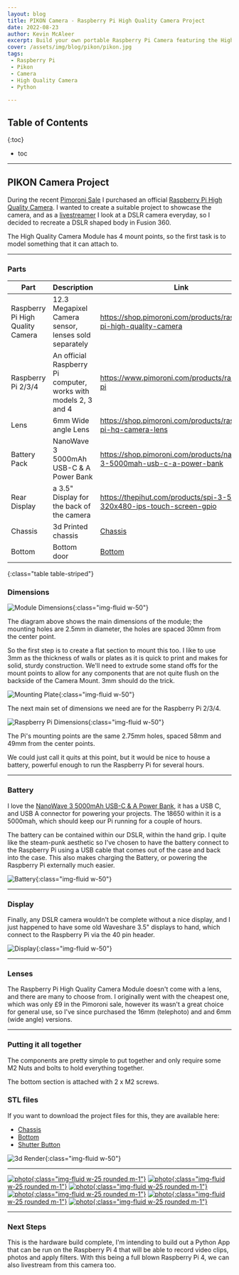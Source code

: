 ```yaml
---
layout: blog
title: PIKON Camera - Raspberry Pi High Quality Camera Project
date: 2022-08-23
author: Kevin McAleer
excerpt: Build your own portable Raspberry Pi Camera featuring the High Quality
cover: /assets/img/blog/pikon/pikon.jpg
tags:
 - Raspberry Pi
 - Pikon
 - Camera
 - High Quality Camera
 - Python
 
---
```


## Table of Contents

{:toc}
* toc

---

## PIKON Camera Project
During the recent [Pimoroni Sale](https://www.pimoroni.com) I purchased an official [Raspberry Pi High Quality Camera](https://shop.pimoroni.com/products/raspberry-pi-high-quality-camera). I wanted to create a suitable project to showcase the camera, and as a [livestreamer](https://www.youtube.com/c/kevinmcaleer28) I look at a DSLR camera everyday, so I decided to recreate a DSLR shaped body in Fusion 360.

The High Quality Camera Module has 4 mount points, so the first task is to model something that it can attach to.

---

### Parts

Part                             | Description                                                     | Link
---------------------------------|-----------------------------------------------------------------|---------------------------------------------------------------------------
Raspberry Pi High Quality Camera | 12.3 Megapixel Camera sensor, lenses sold separately            | <https://shop.pimoroni.com/products/raspberry-pi-high-quality-camera>
Raspberry Pi 2/3/4               | An official Raspberry Pi computer, works with models 2, 3 and 4 | <https://www.pimoroni.com/products/raspberry-pi>
Lens                             | 6mm Wide angle Lens                                             | <https://shop.pimoroni.com/products/raspberry-pi-hq-camera-lens>
Battery Pack                     | NanoWave 3 5000mAh USB-C & A Power Bank                         | <https://shop.pimoroni.com/products/nanowave-3-5000mah-usb-c-a-power-bank>
Rear Display                     | a 3.5" Display for the back of the camera                       | <https://thepihut.com/products/spi-3-5-320x480-ips-touch-screen-gpio>
Chassis                          | 3d Printed chassis                                              | [Chassis](/assets/stl/pikon/chassis.stl)
Bottom                           | Bottom door                                                     | [Bottom](/assets/stl/pikon/bottom.stl)
{:class="table table-striped"}

### Dimensions
![Module Dimensions](/assets/img/blog/pikon/module_dimensions.png){:class="img-fluid w-50"}

The diagram above shows the main dimensions of the module; the mounting holes are 2.5mm in diameter, the holes are spaced 30mm from the center point.

So the first step is to create a flat section to mount this too. I like to use 3mm as the thickness of walls or plates as it is quick to print and makes for solid, sturdy construction. We'll need to extrude some stand offs for the mount points to allow for any components that are not quite flush on the backside of the Camera Mount. 3mm should do the trick.

![Mounting Plate](/assets/img/blog/pikon/mounting_plate.png){:class="img-fluid w-50"}

The next main set of dimensions we need are for the Raspberry Pi 2/3/4. 

![Raspberry Pi Dimensions](/assets/img/blog/pikon/pi_dimensions.png){:class="img-fluid w-50"}

The Pi's mounting points are the same 2.75mm holes, spaced 58mm and 49mm from the center points.

We could just call it quits at this point, but it would be nice to house a battery, powerful enough to run the Raspberry Pi for several hours.

---

### Battery

I love the [NanoWave 3 5000mAh USB-C & A Power Bank](https://shop.pimoroni.com/products/nanowave-3-5000mah-usb-c-a-power-bank), it has a USB C, and USB A connector for powering your projects. The 18650 within it is a 5000mah, which should keep our Pi running for a couple of hours.

The battery can be contained within our DSLR, within the hand grip. I quite like the steam-punk aesthetic so I've chosen to have the battery connect to the Raspberry Pi using a USB cable that comes out of the case and back into the case. This also makes charging the Battery, or powering the Raspberry Pi externally much easier.

![Battery](/assets/img/blog/pikon/battery.png){:class="img-fluid w-50"}

---

### Display
Finally, any DSLR camera wouldn't be complete without a nice display, and I just happened to have some old Waveshare 3.5" displays to hand, which connect to the Raspberry Pi via the 40 pin header.

![Display](/assets/img/blog/pikon/display.png){:class="img-fluid w-50"}

---

### Lenses
The Raspberry Pi High Quality Camera Module doesn't come with a lens, and there are many to choose from. I originally went with the cheapest one, which was only £9 in the Pimoroni sale, however its wasn't a great choice for general use, so I've since purchased the 16mm (telephoto) and and 6mm (wide angle) versions.

---

### Putting it all together

The components are pretty simple to put together and only require some M2 Nuts and bolts to hold everything together.

The bottom section is attached with 2 x M2 screws.

### STL files
If you want to download the project files for this, they are available here:

* [Chassis](/assets/stl/pikon/chassis.stl)
* [Bottom](/assets/stl/pikon/bottom.stl)
* [Shutter Button](/assets/stl/pikon/shutter_button.stl)

![3d Render](/assets/img/blog/pikon/final.png){:class="img-fluid w-50"}

---
[![photo](/assets/img/blog/pikon/pikon.jpg){:class="img-fluid w-25 rounded m-1"}](/assets/img/blog/pikon/pikon.jpg)
[![photo](/assets/img/blog/pikon/pikon05.jpg){:class="img-fluid w-25 rounded m-1"}](/assets/img/blog/pikon/pikon05.jpg)
[![photo](/assets/img/blog/pikon/pikon02.jpg){:class="img-fluid w-25 rounded m-1"}](/assets/img/blog/pikon/pikon02.jpg)
[![photo](/assets/img/blog/pikon/pikon03.jpg){:class="img-fluid w-25 rounded m-1"}](/assets/img/blog/pikon/pikon03.jpg)
[![photo](/assets/img/blog/pikon/pikon04.jpg){:class="img-fluid w-25 rounded m-1"}](/assets/img/blog/pikon/pikon04.jpg)
[![photo](/assets/img/blog/pikon/pikon01.jpg){:class="img-fluid w-25 rounded m-1"}](/assets/img/blog/pikon/pikon01.jpg)

---

### Next Steps

This is the hardware build complete, I'm intending to build out a Python App that can be run on the Raspberry Pi 4 that will be able to record video clips, photos and apply filters. With this being a full blown Raspberry Pi 4, we can also livestream from this camera too.
